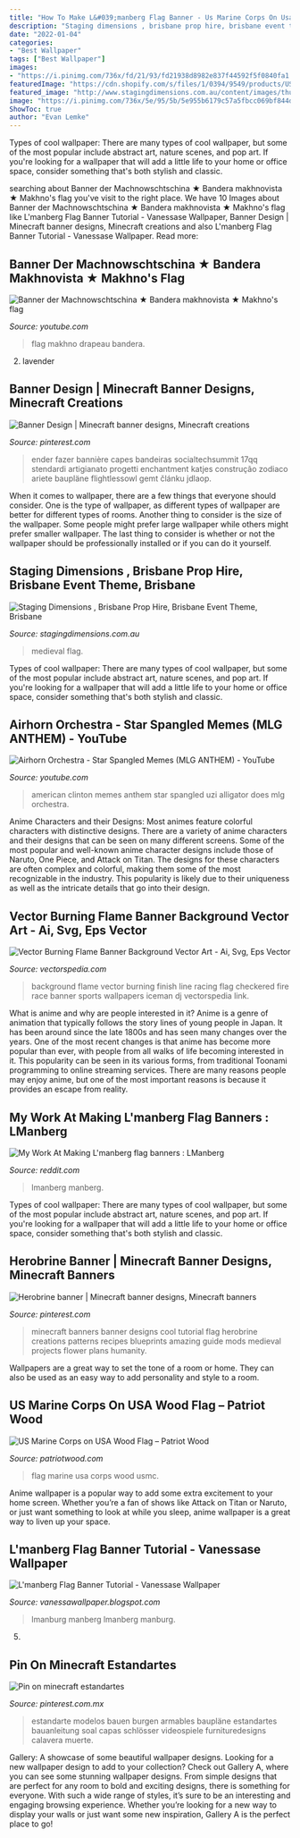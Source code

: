 ```yaml
---
title: "How To Make L&#039;manberg Flag Banner - Us Marine Corps On Usa Wood Flag – Patriot Wood"
description: "Staging dimensions , brisbane prop hire, brisbane event theme, brisbane"
date: "2022-01-04"
categories:
- "Best Wallpaper"
tags: ["Best Wallpaper"]
images:
- "https://i.pinimg.com/736x/fd/21/93/fd21938d8982e837f44592f5f0840fa1.jpg"
featuredImage: "https://cdn.shopify.com/s/files/1/0394/9549/products/USA-USMC-Wood-Flag-2_grande.jpg?v=1479501499"
featured_image: "http://www.stagingdimensions.com.au/content/images/thumbs/0001415_medieval-flag.jpeg"
image: "https://i.pinimg.com/736x/5e/95/5b/5e955b6179c57a5fbcc069bf844d5f53.jpg"
ShowToc: true
author: "Evan Lemke"
---
```



Types of cool wallpaper:
There are many types of cool wallpaper, but some of the most popular include abstract art, nature scenes, and pop art. If you're looking for a wallpaper that will add a little life to your home or office space, consider something that's both stylish and classic.

	

		
searching about Banner der Machnowschtschina ★ Bandera makhnovista ★ Makhno&#039;s flag you've visit to the right place. We have 10 Images about Banner der Machnowschtschina ★ Bandera makhnovista ★ Makhno&#039;s flag like L&#039;manberg Flag Banner Tutorial - Vanessase Wallpaper, Banner Design | Minecraft banner designs, Minecraft creations and also L&#039;manberg Flag Banner Tutorial - Vanessase Wallpaper. Read more:
		
    
## Banner Der Machnowschtschina ★ Bandera Makhnovista ★ Makhno&#039;s Flag

<img loading=lazy src="https://i.ytimg.com/vi/ZbLoATlOANU/maxresdefault.jpg" onerror="this.onerror=null;this.src='https://tse3.mm.bing.net/th?id=OIP.lbxqGS9Z6dXeYCgcipQl7AHaEK&amp;pid=15.1';" alt="Banner der Machnowschtschina ★ Bandera makhnovista ★ Makhno&#039;s flag">

_Source: youtube.com_

>flag makhno drapeau bandera. 

	

2. lavender 

    
## Banner Design | Minecraft Banner Designs, Minecraft Creations

<img loading=lazy src="https://i.pinimg.com/736x/69/a5/db/69a5dba474a106a892bf20b7c0fb02ce.jpg" onerror="this.onerror=null;this.src='https://tse1.mm.bing.net/th?id=OIP.TxfQlD3WS0ANElQ_5CxuxQHaKr&amp;pid=15.1';" alt="Banner Design | Minecraft banner designs, Minecraft creations">

_Source: pinterest.com_

>ender fazer bannière capes bandeiras socialtechsummit 17qq stendardi artigianato progetti enchantment katjes construção zodiaco ariete baupläne flightlessowl gemt článku jdlaop. 

	

When it comes to wallpaper, there are a few things that everyone should consider. One is the type of wallpaper, as different types of wallpaper are better for different types of rooms. Another thing to consider is the size of the wallpaper. Some people might prefer large wallpaper while others might prefer smaller wallpaper. The last thing to consider is whether or not the wallpaper should be professionally installed or if you can do it yourself.

    
## Staging Dimensions , Brisbane Prop Hire, Brisbane Event Theme, Brisbane

<img loading=lazy src="http://www.stagingdimensions.com.au/content/images/thumbs/0001415_medieval-flag.jpeg" onerror="this.onerror=null;this.src='https://tse2.mm.bing.net/th?id=OIP.ezDfLnktBuGD0NEWBtafhAHaMa&amp;pid=15.1';" alt="Staging Dimensions , Brisbane Prop Hire, Brisbane Event Theme, Brisbane">

_Source: stagingdimensions.com.au_

>medieval flag. 

	

Types of cool wallpaper:
There are many types of cool wallpaper, but some of the most popular include abstract art, nature scenes, and pop art. If you're looking for a wallpaper that will add a little life to your home or office space, consider something that's both stylish and classic.

    
## Airhorn Orchestra - Star Spangled Memes (MLG ANTHEM) - YouTube

<img loading=lazy src="https://i.ytimg.com/vi/NeWRsEFemcA/maxresdefault.jpg" onerror="this.onerror=null;this.src='https://tse3.mm.bing.net/th?id=OIP.K0EbcGjeom1XXZlDIA6HbQHaEK&amp;pid=15.1';" alt="Airhorn Orchestra - Star Spangled Memes (MLG ANTHEM) - YouTube">

_Source: youtube.com_

>american clinton memes anthem star spangled uzi alligator does mlg orchestra. 

	

Anime Characters and their Designs: Most animes feature colorful characters with distinctive designs.
There are a variety of anime characters and their designs that can be seen on many different screens. Some of the most popular and well-known anime character designs include those of Naruto, One Piece, and Attack on Titan. The designs for these characters are often complex and colorful, making them some of the most recognizable in the industry. This popularity is likely due to their uniqueness as well as the intricate details that go into their design.

    
## Vector Burning Flame Banner Background Vector Art - Ai, Svg, Eps Vector

<img loading=lazy src="http://vectorspedia.com/images/2014/09/20140927_5426998e4ad23.jpg" onerror="this.onerror=null;this.src='https://tse3.mm.bing.net/th?id=OIP.dUEOkqDfZNSaAgQV8ujR6QAAAA&amp;pid=15.1';" alt="Vector Burning Flame Banner Background Vector Art - Ai, Svg, Eps Vector">

_Source: vectorspedia.com_

>background flame vector burning finish line racing flag checkered fire race banner sports wallpapers iceman dj vectorspedia link. 

	

What is anime and why are people interested in it?
Anime is a genre of animation that typically follows the story lines of young people in Japan. It has been around since the late 1800s and has seen many changes over the years. One of the most recent changes is that anime has become more popular than ever, with people from all walks of life becoming interested in it. This popularity can be seen in its various forms, from traditional Toonami programming to online streaming services. There are many reasons people may enjoy anime, but one of the most important reasons is because it provides an escape from reality.

    
## My Work At Making L&#039;manberg Flag Banners : LManberg

<img loading=lazy src="https://preview.redd.it/04ki9miy7vz51.jpg?width=960&amp;crop=smart&amp;auto=webp&amp;s=65563eb87f60843b5a65ea2b883d59145c312e0b" onerror="this.onerror=null;this.src='https://tse1.mm.bing.net/th?id=OIP.DBpt9vsXSuYDWJk0gs0sLgHaFj&amp;pid=15.1';" alt="My Work At Making L&#039;manberg flag banners : LManberg">

_Source: reddit.com_

>lmanberg manberg. 

	

Types of cool wallpaper:
There are many types of cool wallpaper, but some of the most popular include abstract art, nature scenes, and pop art. If you're looking for a wallpaper that will add a little life to your home or office space, consider something that's both stylish and classic.

    
## Herobrine Banner | Minecraft Banner Designs, Minecraft Banners

<img loading=lazy src="https://i.pinimg.com/736x/fd/21/93/fd21938d8982e837f44592f5f0840fa1.jpg" onerror="this.onerror=null;this.src='https://tse3.mm.bing.net/th?id=OIP.U2cSVGDL4y5Dn4KknQg6pwHaID&amp;pid=15.1';" alt="Herobrine banner | Minecraft banner designs, Minecraft banners">

_Source: pinterest.com_

>minecraft banners banner designs cool tutorial flag herobrine creations patterns recipes blueprints amazing guide mods medieval projects flower plans humanity. 

	

Wallpapers are a great way to set the tone of a room or home. They can also be used as an easy way to add personality and style to a room.

    
## US Marine Corps On USA Wood Flag – Patriot Wood

<img loading=lazy src="https://cdn.shopify.com/s/files/1/0394/9549/products/USA-USMC-Wood-Flag-2_grande.jpg?v=1479501499" onerror="this.onerror=null;this.src='https://tse1.mm.bing.net/th?id=OIP.z_6t_E37n6GNxKZsJHZbsgHaE8&amp;pid=15.1';" alt="US Marine Corps on USA Wood Flag – Patriot Wood">

_Source: patriotwood.com_

>flag marine usa corps wood usmc. 

	

Anime wallpaper is a popular way to add some extra excitement to your home screen. Whether you’re a fan of shows like Attack on Titan or Naruto, or just want something to look at while you sleep, anime wallpaper is a great way to liven up your space.

    
## L&#039;manberg Flag Banner Tutorial - Vanessase Wallpaper

<img loading=lazy src="https://i.pinimg.com/originals/d6/12/96/d612962b6d12ba33e7c59985cf518839.jpg" onerror="this.onerror=null;this.src='https://tse1.mm.bing.net/th?id=OIP.u6VFFxYyHQoW7b-v09d-jAHaFS&amp;pid=15.1';" alt="L&#039;manberg Flag Banner Tutorial - Vanessase Wallpaper">

_Source: vanessawallpaper.blogspot.com_

>lmanburg manberg lmanberg manburg. 

	

5.

    
## Pin On Minecraft Estandartes

<img loading=lazy src="https://i.pinimg.com/736x/5e/95/5b/5e955b6179c57a5fbcc069bf844d5f53.jpg" onerror="this.onerror=null;this.src='https://tse1.mm.bing.net/th?id=OIP.0hxx1WQs6_UzelxNbUSrlAHaJ3&amp;pid=15.1';" alt="Pin on minecraft estandartes">

_Source: pinterest.com.mx_

>estandarte modelos bauen burgen armables baupläne estandartes bauanleitung soal capas schlösser videospiele furnituredesigns calavera muerte. 

	

Gallery: A showcase of some beautiful wallpaper designs.
Looking for a new wallpaper design to add to your collection? Check out Gallery A, where you can see some stunning wallpaper designs. From simple designs that are perfect for any room to bold and exciting designs, there is something for everyone. With such a wide range of styles, it’s sure to be an interesting and engaging browsing experience. Whether you’re looking for a new way to display your walls or just want some new inspiration, Gallery A is the perfect place to go!





	
	
